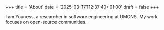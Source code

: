 +++
title = 'About'
date = '2025-03-17T12:37:40+01:00'
draft = false
+++

I am Youness, a researcher in software engineering at UMONS. My work focuses on open-source communities.